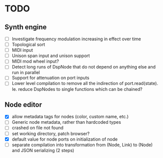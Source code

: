 # TODO

## Synth engine
- [ ] Investigate frequency modulation increasing in effect over time
- [ ] Topological sort
- [ ] MIDI input
- [ ] Unison span input and unison support
- [ ] MIDI mod wheel input?
- [ ] Detect long runs of DspNode that do not depend on anything else and run in parallel
- [ ] Support for attenuation on port inputs
- [ ] Lower level compilation to remove all the indirection of port.read(state). Ie. reduce DspNodes to single functions which can be chained?

## Node editor
- [x] allow metadata tags for nodes (color, custom name, etc.)
- [ ] Generic node metadata, rather than hardcoded types
- [ ] crashed on file not found
- [ ] set working directory, patch browser?
- [x] default value for node ports on initialization of node
- [ ] separate compilation into transformation from (Node, Link) to (Node) and JSON serializing (2 steps)
